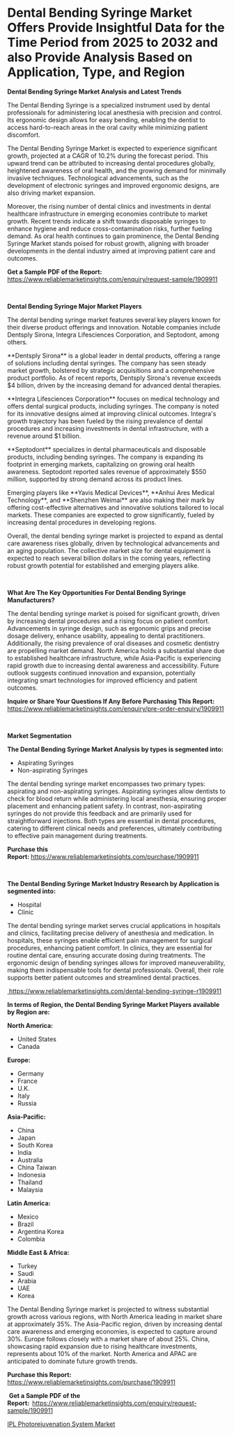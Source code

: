 <p><h1>Dental Bending Syringe Market Offers Provide Insightful Data for the Time Period from 2025 to 2032 and also Provide Analysis Based on Application, Type, and Region</h1></p><p><strong>Dental Bending Syringe Market Analysis and Latest Trends</strong></p>
<p><p>The Dental Bending Syringe is a specialized instrument used by dental professionals for administering local anesthesia with precision and control. Its ergonomic design allows for easy bending, enabling the dentist to access hard-to-reach areas in the oral cavity while minimizing patient discomfort.</p><p>The Dental Bending Syringe Market is expected to experience significant growth, projected at a CAGR of 10.2% during the forecast period. This upward trend can be attributed to increasing dental procedures globally, heightened awareness of oral health, and the growing demand for minimally invasive techniques. Technological advancements, such as the development of electronic syringes and improved ergonomic designs, are also driving market expansion.</p><p>Moreover, the rising number of dental clinics and investments in dental healthcare infrastructure in emerging economies contribute to market growth. Recent trends indicate a shift towards disposable syringes to enhance hygiene and reduce cross-contamination risks, further fueling demand. As oral health continues to gain prominence, the Dental Bending Syringe Market stands poised for robust growth, aligning with broader developments in the dental industry aimed at improving patient care and outcomes.</p></p>
<p><strong>Get a Sample PDF of the Report:&nbsp;</strong> <a href="https://www.reliablemarketinsights.com/enquiry/request-sample/1909911?utm_campaign=2933&utm_medium=2&utm_source=Github&utm_content=ia&utm_term=05032025&utm_id=dental-bending-syringe">https://www.reliablemarketinsights.com/enquiry/request-sample/1909911</a></p>
<p>&nbsp;</p>
<p><strong>Dental Bending Syringe Major Market Players</strong></p>
<p><p>The dental bending syringe market features several key players known for their diverse product offerings and innovation. Notable companies include Dentsply Sirona, Integra Lifesciences Corporation, and Septodont, among others.</p><p>**Dentsply Sirona** is a global leader in dental products, offering a range of solutions including dental syringes. The company has seen steady market growth, bolstered by strategic acquisitions and a comprehensive product portfolio. As of recent reports, Dentsply Sirona's revenue exceeds $4 billion, driven by the increasing demand for advanced dental therapies.</p><p>**Integra Lifesciences Corporation** focuses on medical technology and offers dental surgical products, including syringes. The company is noted for its innovative designs aimed at improving clinical outcomes. Integra's growth trajectory has been fueled by the rising prevalence of dental procedures and increasing investments in dental infrastructure, with a revenue around $1 billion.</p><p>**Septodont** specializes in dental pharmaceuticals and disposable products, including bending syringes. The company is expanding its footprint in emerging markets, capitalizing on growing oral health awareness. Septodont reported sales revenue of approximately $550 million, supported by strong demand across its product lines.</p><p>Emerging players like **Yavis Medical Devices**, **Anhui Ares Medical Technology**, and **Shenzhen Weimai** are also making their mark by offering cost-effective alternatives and innovative solutions tailored to local markets. These companies are expected to grow significantly, fueled by increasing dental procedures in developing regions.</p><p>Overall, the dental bending syringe market is projected to expand as dental care awareness rises globally, driven by technological advancements and an aging population. The collective market size for dental equipment is expected to reach several billion dollars in the coming years, reflecting robust growth potential for established and emerging players alike.</p></p>
<p>&nbsp;</p>
<p><strong>What Are The Key Opportunities For Dental Bending Syringe Manufacturers?</strong></p>
<p><p>The dental bending syringe market is poised for significant growth, driven by increasing dental procedures and a rising focus on patient comfort. Advancements in syringe design, such as ergonomic grips and precise dosage delivery, enhance usability, appealing to dental practitioners. Additionally, the rising prevalence of oral diseases and cosmetic dentistry are propelling market demand. North America holds a substantial share due to established healthcare infrastructure, while Asia-Pacific is experiencing rapid growth due to increasing dental awareness and accessibility. Future outlook suggests continued innovation and expansion, potentially integrating smart technologies for improved efficiency and patient outcomes.</p></p>
<p><strong>Inquire or Share Your Questions If Any Before Purchasing This Report:</strong> <a href="https://www.reliablemarketinsights.com/enquiry/pre-order-enquiry/1909911?utm_campaign=2933&utm_medium=2&utm_source=Github&utm_content=ia&utm_term=05032025&utm_id=dental-bending-syringe">https://www.reliablemarketinsights.com/enquiry/pre-order-enquiry/1909911</a></p>
<p>&nbsp;</p>
<p><strong>Market Segmentation</strong></p>
<p><strong>The Dental Bending Syringe Market Analysis by types is segmented into:</strong></p>
<p><ul><li>Aspirating Syringes</li><li>Non-aspirating Syringes</li></ul></p>
<p><p>The dental bending syringe market encompasses two primary types: aspirating and non-aspirating syringes. Aspirating syringes allow dentists to check for blood return while administering local anesthesia, ensuring proper placement and enhancing patient safety. In contrast, non-aspirating syringes do not provide this feedback and are primarily used for straightforward injections. Both types are essential in dental procedures, catering to different clinical needs and preferences, ultimately contributing to effective pain management during treatments.</p></p>
<p><strong>Purchase this Report:&nbsp;</strong><a href="https://www.reliablemarketinsights.com/purchase/1909911?utm_campaign=2933&utm_medium=2&utm_source=Github&utm_content=ia&utm_term=05032025&utm_id=dental-bending-syringe">https://www.reliablemarketinsights.com/purchase/1909911</a></p>
<p>&nbsp;</p>
<p><strong>The Dental Bending Syringe Market Industry Research by Application is segmented into:</strong></p>
<p><ul><li>Hospital</li><li>Clinic</li></ul></p>
<p><p>The dental bending syringe market serves crucial applications in hospitals and clinics, facilitating precise delivery of anesthesia and medication. In hospitals, these syringes enable efficient pain management for surgical procedures, enhancing patient comfort. In clinics, they are essential for routine dental care, ensuring accurate dosing during treatments. The ergonomic design of bending syringes allows for improved maneuverability, making them indispensable tools for dental professionals. Overall, their role supports better patient outcomes and streamlined dental practices.</p></p>
<p><a href="https://www.reliablemarketinsights.com/dental-bending-syringe-r1909911?utm_campaign=2933&utm_medium=2&utm_source=Github&utm_content=ia&utm_term=05032025&utm_id=dental-bending-syringe">&nbsp;https://www.reliablemarketinsights.com/dental-bending-syringe-r1909911</a></p>
<p><strong>In terms of Region, the Dental Bending Syringe Market Players available by Region are:</strong></p>
<p>
    <p> <strong> North America: </strong>
        <ul>
            <li>United States</li>
            <li>Canada</li>
        </ul>
        </p> 
    <p> <strong> Europe: </strong>
        <ul>
            <li>Germany</li>
            <li>France</li>
            <li>U.K.</li>
            <li>Italy</li>
            <li>Russia</li>
        </ul>
        </p> 
    <p> <strong> Asia-Pacific: </strong>
        <ul>
            <li>China</li>
            <li>Japan</li>
            <li>South Korea</li>
            <li>India</li>
            <li>Australia</li>
            <li>China Taiwan</li>
            <li>Indonesia</li>
            <li>Thailand</li>
            <li>Malaysia</li>
        </ul>
        </p> 
    <p> <strong> Latin America: </strong>
        <ul>
            <li>Mexico</li>
            <li>Brazil</li>
            <li>Argentina Korea</li>
            <li>Colombia</li>
        </ul>
        </p> 
    <p> <strong> Middle East & Africa: </strong>
        <ul>
            <li>Turkey</li>
            <li>Saudi</li>
            <li>Arabia</li>
            <li>UAE</li>
            <li>Korea</li>
        </ul>
    </p>
    </p>
<p><p>The Dental Bending Syringe market is projected to witness substantial growth across various regions, with North America leading in market share at approximately 35%. The Asia-Pacific region, driven by increasing dental care awareness and emerging economies, is expected to capture around 30%. Europe follows closely with a market share of about 25%. China, showcasing rapid expansion due to rising healthcare investments, represents about 10% of the market. North America and APAC are anticipated to dominate future growth trends.</p></p>
<p><strong>Purchase this Report: </strong><a href="https://www.reliablemarketinsights.com/purchase/1909911?utm_campaign=2933&utm_medium=2&utm_source=Github&utm_content=ia&utm_term=05032025&utm_id=dental-bending-syringe">https://www.reliablemarketinsights.com/purchase/1909911</a></p>
<p>&nbsp;<strong>Get a Sample PDF of the Report:&nbsp;&nbsp;</strong><a href="https://www.reliablemarketinsights.com/enquiry/request-sample/1909911?utm_campaign=2933&utm_medium=2&utm_source=Github&utm_content=ia&utm_term=05032025&utm_id=dental-bending-syringe">https://www.reliablemarketinsights.com/enquiry/request-sample/1909911</a></p>
<p><strong></strong></p>
<p><p><a href="https://github.com/ziogaskangui96/Market-Research-Report-List-1/blob/main/ipl-photorejuvenation-system-market.md?utm_campaign=2933&utm_medium=2&utm_source=Github&utm_content=ia&utm_term=05032025&utm_id=dental-bending-syringe">IPL Photorejuvenation System Market</a></p></p>